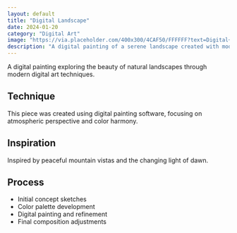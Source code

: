 ```yaml
---
layout: default
title: "Digital Landscape"
date: 2024-01-20
category: "Digital Art"
image: "https://via.placeholder.com/400x300/4CAF50/FFFFFF?text=Digital+Landscape"
description: "A digital painting of a serene landscape created with modern digital tools."
---
```


A digital painting exploring the beauty of natural landscapes through modern digital art techniques.

## Technique
This piece was created using digital painting software, focusing on atmospheric perspective and color harmony.

## Inspiration
Inspired by peaceful mountain vistas and the changing light of dawn.

## Process
- Initial concept sketches
- Color palette development
- Digital painting and refinement
- Final composition adjustments 